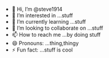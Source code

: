 - 👋 Hi, I’m @steve1914
- 👀 I’m interested in ...stuff
- 🌱 I’m currently learning ...stuff
- 💞️ I’m looking to collaborate on ...stuff
- 📫 How to reach me ...by doing stuff
- 😄 Pronouns: ...thing,thingy
- ⚡ Fun fact: ...stuff is cool

<!---
steve1914/steve1914 is a ✨ special ✨ repository because its `README.md` (this file) appears on your GitHub profile.
You can click the Preview link to take a look at your changes.
--->
